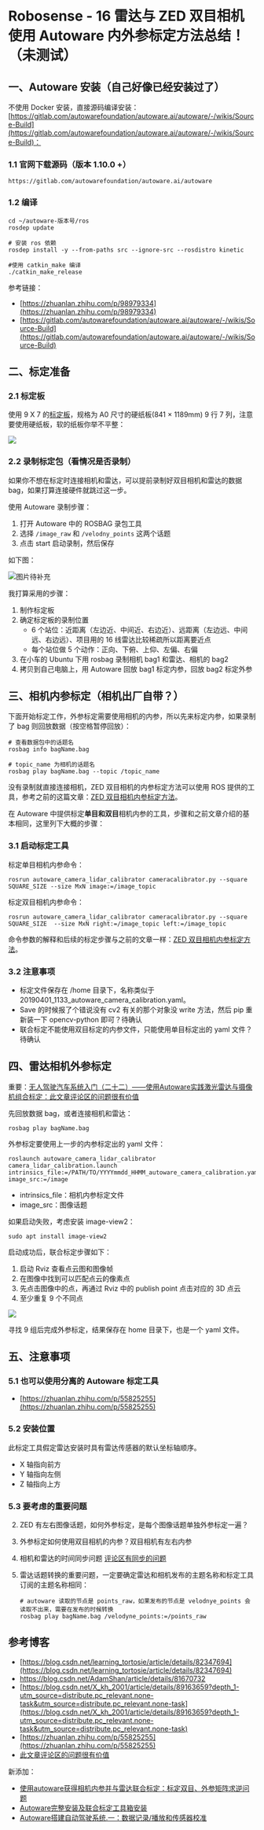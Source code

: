 # Robosense - 16 雷达与 ZED 双目相机使用 Autoware 内外参标定方法总结！（未测试）

## 一、Autoware 安装（自己好像已经安装过了）

不使用 Docker 安装，直接源码编译安装：[https://gitlab.com/autowarefoundation/autoware.ai/autoware/-/wikis/Source-Build](https://gitlab.com/autowarefoundation/autoware.ai/autoware/-/wikis/Source-Build)：

### 1.1 官网下载源码（版本 1.10.0 +）

```shell
https://gitlab.com/autowarefoundation/autoware.ai/autoware
```

### 1.2 编译

```shell
cd ~/autoware-版本号/ros
rosdep update

# 安装 ros 依赖
rosdep install -y --from-paths src --ignore-src --rosdistro kinetic 

#使用 catkin_make 编译
./catkin_make_release 
```

参考链接：

- [https://zhuanlan.zhihu.com/p/98979334](https://zhuanlan.zhihu.com/p/98979334)
- [https://gitlab.com/autowarefoundation/autoware.ai/autoware/-/wikis/Source-Build](https://gitlab.com/autowarefoundation/autoware.ai/autoware/-/wikis/Source-Build)

## 二、标定准备

### 2.1 标定板

使用 9 X 7 的[标定板](http://wiki.ros.org/camera_calibration/Tutorials/StereoCalibration?action=AttachFile&do=view&target=check-108.pdf)，规格为 A0 尺寸的硬纸板(841 × 1189mm) 9 行 7 列，注意要使用硬纸板，软的纸板你举不平整：

![](https://dlonng.oss-cn-shenzhen.aliyuncs.com/blog/checkboard.png)

### 2.2 录制标定包（看情况是否录制）

如果你不想在标定时连接相机和雷达，可以提前录制好双目相机和雷达的数据 bag，如果打算连接硬件就跳过这一步。

使用 Autoware 录制步骤：

1. 打开 Autoware 中的 ROSBAG 录包工具
2. 选择 `/image_raw` 和 `/velodny_points` 这两个话题
3. 点击 start 启动录制，然后保存

如下图：

![图片待补充]()

我打算采用的步骤：

1. 制作标定板
2. 确定标定板的录制位置
   - 6 个站位：近距离（左边近、中间近、右边近）、远距离（左边远、中间远、右边远）、项目用的 16 线雷达比较稀疏所以距离要近点
   - 每个站位做 5 个动作：正向、下俯、上仰、左偏、右偏
3. 在小车的 Ubuntu 下用 rosbag 录制相机 bag1 和雷达、相机的 bag2
4. 拷贝到自己电脑上，用 Autoware 回放 bag1 标定内参，回放 bag2 标定外参

## 三、相机内参标定（相机出厂自带？）

下面开始标定工作，外参标定需要使用相机的内参，所以先来标定内参，如果录制了 bag 则回放数据（按空格暂停回放）：

```shell
# 查看数据包中的话题名
rosbag info bagName.bag

# topic_name 为相机的话题名
rosbag play bagName.bag --topic /topic_name
```

没有录制就直接连接相机，ZED 双目相机的内参标定方法可以使用 ROS 提供的工具，参考之前的这篇文章：[ZED 双目相机内参标定方法]()。

在 Autoware 中提供标定**单目和双目**相机内参的工具，步骤和之前文章介绍的基本相同，这里列下大概的步骤：

### 3.1 启动标定工具

标定单目相机内参命令：

```shell
rosrun autoware_camera_lidar_calibrator cameracalibrator.py --square SQUARE_SIZE --size MxN image:=/image_topic
```

标定双目相机内参命令：

```shell
rosrun autoware_camera_lidar_calibrator cameracalibrator.py --square SQUARE_SIZE  --size MxN right:=/image_topic left:=/image_topic
```

命令参数的解释和后续的标定步骤与之前的文章一样：[ZED 双目相机内参标定方法]()。

### 3.2 注意事项

- 标定文件保存在 /home 目录下，名称类似于 20190401_1133_autoware_camera_calibration.yaml。
- Save 的时候报了个错说没有 cv2 有关的那个对象没 write 方法，然后 pip 重新装一下 opencv-python 即可？待确认
- 联合标定不能使用双目标定的内参文件，只能使用单目标定出的 yaml 文件？待确认

## 四、雷达相机外参标定

重要：[无人驾驶汽车系统入门（二十二）——使用Autoware实践激光雷达与摄像机组合标定：此文章评论区的问题很有价值](https://blog.csdn.net/AdamShan/article/details/81670732#commentBox)

先回放数据 bag，或者连接相机和雷达：

```shell
rosbag play bagName.bag
```

外参标定要使用上一步的内参标定出的 yaml 文件：

```shell
roslaunch autoware_camera_lidar_calibrator camera_lidar_calibration.launch intrinsics_file:=/PATH/TO/YYYYmmdd_HHMM_autoware_camera_calibration.yaml image_src:=/image
```

- intrinsics_file：相机内参标定文件
- image_src：图像话题

如果启动失败，考虑安装 image-view2：

```shell
sudo apt install image-view2
```

启动成功后，联合标定步骤如下：

1. 启动 Rviz 查看点云图和图像帧
2. 在图像中找到可以匹配点云的像素点
3. 先点击图像中的点，再通过 Rviz 中的 publish point 点击对应的 3D 点云
4. 至少重复 9 个不同点

![](https://img-blog.csdnimg.cn/20190409215537128.png?x-oss-process=image/watermark,type_ZmFuZ3poZW5naGVpdGk,shadow_10,text_aHR0cHM6Ly9ibG9nLmNzZG4ubmV0L1hfa2hfMjAwMQ==,size_16,color_FFFFFF,t_70)

寻找 9 组后完成外参标定，结果保存在 home 目录下，也是一个 yaml 文件。

## 五、注意事项

### 5.1 也可以使用分离的 Autoware 标定工具

- [https://zhuanlan.zhihu.com/p/55825255](https://zhuanlan.zhihu.com/p/55825255)

### 5.2 安装位置

此标定工具假定雷达安装时具有雷达传感器的默认坐标轴顺序。

- X 轴指向前方
- Y 轴指向左侧
- Z 轴指向上方

### 5.3 要考虑的重要问题

2. ZED 有左右图像话题，如何外参标定，是每个图像话题单独外参标定一遍？

3. 外参标定如何使用双目相机的内参？双目相机有左右内参

4. 相机和雷达的时间同步问题 [评论区有同步的问题](https://zhuanlan.zhihu.com/p/55825255)

5. 雷达话题转换的重要问题，一定要确定雷达和相机发布的主题名称和标定工具订阅的主题名称相同：

   ```shel
   # autoware 读取的节点是 points_raw，如果发布的节点是 velodnye_points 会读取不出来，需要在发布的时候转换
   rosbag play bagName.bag /velodyne_points:=/points_raw
   ```

   

## 参考博客

- [https://blog.csdn.net/learning_tortosie/article/details/82347694](https://blog.csdn.net/learning_tortosie/article/details/82347694)
- https://blog.csdn.net/AdamShan/article/details/81670732
- [https://blog.csdn.net/X_kh_2001/article/details/89163659?depth_1-utm_source=distribute.pc_relevant.none-task&utm_source=distribute.pc_relevant.none-task](https://blog.csdn.net/X_kh_2001/article/details/89163659?depth_1-utm_source=distribute.pc_relevant.none-task&utm_source=distribute.pc_relevant.none-task)
- [https://zhuanlan.zhihu.com/p/55825255](https://zhuanlan.zhihu.com/p/55825255)
- [此文章评论区的问题很有价值](https://blog.csdn.net/AdamShan/article/details/81670732#commentBox)

新添加：

- [使用autoware获得相机内参并与雷达联合标定：标定双目、外参矩阵求逆问题](https://blog.csdn.net/Mr_yangsir/article/details/101013639)
- [Autoware完整安装及联合标定工具箱安装](https://blog.csdn.net/qq_42615787/article/details/102481314)
- [Autoware搭建自动驾驶系统.一：数据记录/播放和传感器校准](https://blog.csdn.net/jianxuezixuan/article/details/87283600?utm_medium=distribute.pc_relevant.none-task-blog-BlogCommendFromMachineLearnPai2-17.nonecase&depth_1-utm_source=distribute.pc_relevant.none-task-blog-BlogCommendFromMachineLearnPai2-17.nonecase)